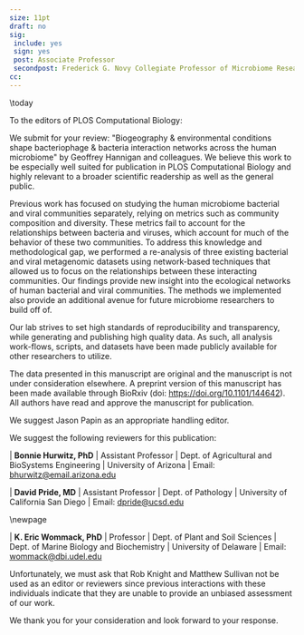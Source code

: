 ```yaml
---
size: 11pt
draft: no
sig:
 include: yes
 sign: yes
 post: Associate Professor
 secondpost: Frederick G. Novy Collegiate Professor of Microbiome Research
cc:
---
```


\today


To the editors of PLOS Computational Biology:

We submit for your review: "Biogeography & environmental conditions shape bacteriophage & bacteria interaction networks across the human microbiome" by Geoffrey Hannigan and colleagues. We believe this work to be especially well suited for publication in PLOS Computational Biology and highly relevant to a broader scientific readership as well as the general public.

Previous work has focused on studying the human microbiome bacterial and viral communities separately, relying on metrics such as community composition and diversity. These metrics fail to account for the relationships between bacteria and viruses, which account for much of the behavior of these two communities. To address this knowledge and methodological gap, we performed a re-analysis of three existing bacterial and viral metagenomic datasets using network-based techniques that allowed us to focus on the relationships between these interacting communities. Our findings provide new insight into the ecological networks of human bacterial and viral communities. The methods we implemented also provide an additional avenue for future microbiome researchers to build off of.

Our lab strives to set high standards of reproducibility and transparency, while generating and publishing high quality data. As such, all analysis work-flows, scripts, and datasets have been made publicly available for other researchers to utilize.

The data presented in this manuscript are original and the manuscript is not under consideration elsewhere. A preprint version of this manuscript has been made available through BioRxiv (doi: https://doi.org/10.1101/144642). All authors have read and approve the manuscript for publication.

We suggest Jason Papin as an appropriate handling editor.

We suggest the following reviewers for this publication:

| **Bonnie Hurwitz, PhD**
| Assistant Professor
| Dept. of Agricultural and BioSystems Engineering
| University of Arizona
| Email: bhurwitz@email.arizona.edu

| **David Pride, MD**
| Assistant Professor
| Dept. of Pathology
| University of California San Diego
| Email: dpride@ucsd.edu

\newpage

| **K. Eric Wommack, PhD**
| Professor
| Dept. of Plant and Soil Sciences
| Dept. of Marine Biology and Biochemistry
| University of Delaware
| Email: wommack@dbi.udel.edu

Unfortunately, we must ask that Rob Knight and Matthew Sullivan not be used as an editor or reviewers since previous interactions with these individuals indicate that they are unable to provide an unbiased assessment of our work.

We thank you for your consideration and look forward to your response.
